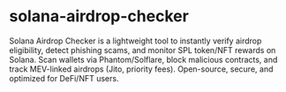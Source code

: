 # solana-airdrop-checker
Solana Airdrop Checker is a lightweight tool to instantly verify airdrop eligibility, detect phishing scams, and monitor SPL token/NFT rewards on Solana. Scan wallets via Phantom/Solflare, block malicious contracts, and track MEV-linked airdrops (Jito, priority fees). Open-source, secure, and optimized for DeFi/NFT users.
